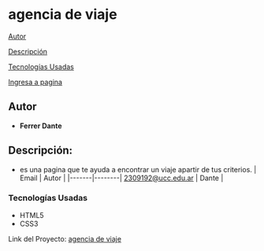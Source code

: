 # agencia de viaje

[Autor](#autor)

[Descripción](#descripción)

[Tecnologías Usadas](#tecnologías-usadas)

[Ingresa a pagina](https://github.com/UCC-LabCompu2/proyecto2024-ferrer/)

## Autor
* **Ferrer Dante**
## Descripción:
* es una pagina que te ayuda a encontrar un viaje apartir de tus criterios.
  | Email | Autor |
  |-------|--------|
  2309192@ucc.edu.ar | Dante |
### Tecnologías Usadas
* HTML5
* CSS3

Link del Proyecto: [agencia de viaje](https://github.com/UCC-LabCompu2/proyecto2024-ferrer/)
